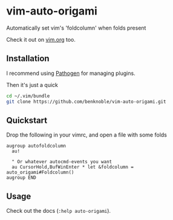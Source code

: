 # vim-auto-origami
Automatically set vim's 'foldcolumn' when folds present

Check it out on [vim.org](http://www.vim.org/scripts/script.php?script_id=5601)
too.

## Installation

I recommend using [Pathogen](https://github.com/tpope/vim-pathogen) for managing
plugins.

Then it's just a quick

```bash
cd ~/.vim/bundle
git clone https://github.com/benknoble/vim-auto-origami.git
```

## Quickstart

Drop the following in your vimrc, and open a file with some folds
```vim
augroup autofoldcolumn
  au!

  " Or whatever autocmd-events you want
  au CursorHold,BufWinEnter * let &foldcolumn = auto_origami#Foldcolumn()
augroup END
```

## Usage

Check out the docs (`:help auto-origami`).
